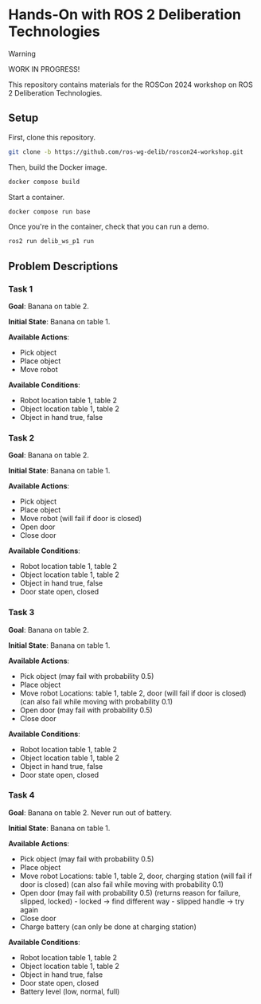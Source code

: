 # Hands-On with ROS 2 Deliberation Technologies

> [!WARNING]  
> WORK IN PROGRESS!

This repository contains materials for the ROSCon 2024 workshop on ROS 2
Deliberation Technologies.

## Setup

First, clone this repository.

```bash
git clone -b https://github.com/ros-wg-delib/roscon24-workshop.git
```

Then, build the Docker image.

```bash
docker compose build
```

Start a container.

```bash
docker compose run base
```

Once you're in the container, check that you can run a demo.

```bash
ros2 run delib_ws_p1 run
```

## Problem Descriptions

### Task 1

__Goal__:
Banana on table 2.

__Initial State__:
Banana on table 1.

__Available Actions__:

- Pick object
- Place object
- Move robot

__Available Conditions__:

- Robot location
    table 1, table 2
- Object location
    table 1, table 2
- Object in hand
    true, false

### Task 2

__Goal__:
Banana on table 2.

__Initial State__:
Banana on table 1.

__Available Actions__:

- Pick object
- Place object
- Move robot
    (will fail if door is closed)
- Open door
- Close door

__Available Conditions__:

- Robot location
    table 1, table 2
- Object location
    table 1, table 2
- Object in hand
    true, false
- Door state
    open, closed

### Task 3

__Goal__:
Banana on table 2.

__Initial State__:
Banana on table 1.

__Available Actions__:

- Pick object
    (may fail with probability 0.5)
- Place object
- Move robot
    Locations: table 1, table 2, door
    (will fail if door is closed)
    (can also fail while moving with probability 0.1)
- Open door
    (may fail with probability 0.5)
- Close door

__Available Conditions__:

- Robot location
    table 1, table 2
- Object location
    table 1, table 2
- Object in hand
    true, false
- Door state
    open, closed

### Task 4

__Goal__:
Banana on table 2.
Never run out of battery.

__Initial State__:
Banana on table 1.

__Available Actions__:

- Pick object
    (may fail with probability 0.5)
- Place object
- Move robot
    Locations: table 1, table 2, door, charging station
    (will fail if door is closed)
    (can also fail while moving with probability 0.1)
- Open door
    (may fail with probability 0.5)
    (returns reason for failure, slipped, locked)
        - locked -> find different way
        - slipped handle -> try again
- Close door
- Charge battery
    (can only be done at charging station)

__Available Conditions__:

- Robot location
    table 1, table 2
- Object location
    table 1, table 2
- Object in hand
    true, false
- Door state
    open, closed
- Battery level
    (low, normal, full)
